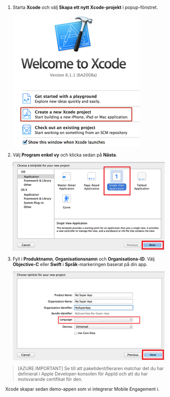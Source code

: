 1. Starta **Xcode** och välj **Skapa ett nytt Xcode-projekt** i popup-fönstret.

    ![](./media/mobile-engagement-create-new-ios-app/xcode-new-project.png)

2. Välj **Program enkel vy** och klicka sedan på **Nästa**.

    ![](./media/mobile-engagement-create-new-ios-app/xcode-simple-view.png)

3. Fyll i **Produktnamn**, **Organisationsnamn** och **Organisations-ID**. Välj **Objective-C** eller **Swift** i **Språk**-markeringen baserat på din app.

    ![](./media/mobile-engagement-create-new-ios-app/xcode-project-props.png)

> [AZURE.IMPORTANT] Se till att paketidentifieraren matchar det du har definierat i Apple Developer-konsolen för AppId och att du har motsvarande certifikat för den. 

Xcode skapar sedan demo-appen som vi integrerar Mobile Engagement i.




<!--HONumber=Jun16_HO2-->


